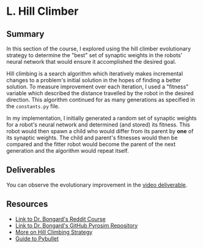 # L. Hill Climber
## Summary
In this section of the course, I explored using the hill climber evolutionary strategy to determine the "best" set of synaptic weights in the robots' neural network that would ensure it accomplished the desired goal.

Hill climbing is a search algorithm which iteratively makes incremental changes to a problem's initial solution in the hopes of finding a better solution. To measure improvement over each iteration, I used a "fitness" variable which described the distance travelled by the robot in the desired direction. This algorithm continued for as many generations as specified in the ```constants.py``` file.

In my implementation, I initially generated a random set of synaptic weights for a robot's neural network and determined (and stored) its fitness. This robot would then spawn a child who would differ from its parent by **one** of its synaptic weights. The child and parent's fitnesses would then be compared and the fitter robot would become the parent of the next generation and the algorithm would repeat itself.

## Deliverables
You can observe the evolutionary improvement in the [video deliverable](https://youtu.be/AWeH8Vg24wA).

## Resources
- [Link to Dr. Bongard's Reddit Course](https://www.reddit.com/r/ludobots/wiki/hillclimber/)
- [Link to Dr. Bongard's GitHub Pyrosim Repository](https://github.com/jbongard/pyrosim.git)
- [More on Hill Climbing Strategy](https://en.wikipedia.org/wiki/Hill_climbing)
- [Guide to Pybullet](https://docs.google.com/document/d/10sXEhzFRSnvFcl3XxNGhnD4N2SedqwdAvK3dsihxVUA/edit)
